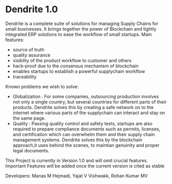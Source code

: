 # Dendrite 1.0

Dendrite is a complete suite of solutions for managing  Supply Chains for small businesses. It brings together the power of Blockchain and tightly integrated ERP solutions to ease the workflow of small startups.
Main features:
* source of truth
* quality assurance
* visiblity of the product workflow to customer and others
* hack-proof due to the consensus mechanism of blockchain
* enables startups to establish a powerful supplychain workflow
* traceability

Known problems we wish to solve:
* Globalization : For some companies, outsourcing production involves not only a single country, but several countries for different parts of their products. Dendrite solves this by creating a safe network on to the internet where various parts of the supplychain can interact and stay on the same page.
* Quality : Passing quality control and safety tests, startups are also required to prepare compliance documents such as permits, licenses, and certification which can overwhelm them and their supply chain management systems. Dendrite solves this by the blockchain approach,it uses behind the scenes, to maintian genuinity and proper legal documents.

This Project is currently in Version 1.0 and will omit crucial features. Important Features will be added once the current version is cited as stable

Developers: Manas M Hejmadi, Yajat V Vishwakk, Rohan Kumar MV

